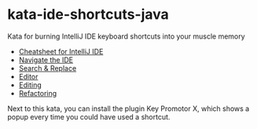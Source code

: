 # kata-ide-shortcuts-java

Kata for burning IntelliJ IDE keyboard shortcuts into your muscle memory


* [Cheatsheet for IntelliJ IDE](markdown/cheatsheet.md)
* [Navigate the IDE](markdown/navigate/index.md)
* [Search & Replace](markdown/search/index.md)
* [Editor](markdown/editor/index.md)
* [Editing](markdown/editing/index.md)
* [Refactoring](markdown/refactoring/index.md)

Next to this kata, you can install the plugin Key Promotor X, which shows a popup every time you could have used a shortcut.
